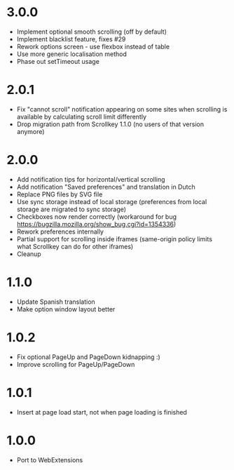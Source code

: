 3.0.0
=====
- Implement optional smooth scrolling (off by default)
- Implement blacklist feature, fixes #29
- Rework options screen - use flexbox instead of table
- Use more generic localisation method
- Phase out setTimeout usage

2.0.1
=====
- Fix "cannot scroll" notification appearing on some sites when scrolling is available by calculating scroll limit differently
- Drop migration path from Scrollkey 1.1.0 (no users of that version anymore)

2.0.0
=====

- Add notification tips for horizontal/vertical scrolling
- Add notification "Saved preferences" and translation in Dutch
- Replace PNG files by SVG file
- Use sync storage instead of local storage (preferences from local storage are migrated to sync storage)
- Checkboxes now render correctly (workaround for bug https://bugzilla.mozilla.org/show_bug.cgi?id=1354336)
- Rework preferences internally
- Partial support for scrolling inside iframes (same-origin policy limits what Scrollkey can do for other iframes)
- Cleanup

1.1.0
=====

- Update Spanish translation
- Make option window layout better

1.0.2
=====

- Fix optional PageUp and PageDown kidnapping :)
- Improve scrolling for PageUp/PageDown

1.0.1
=====

- Insert at page load start, not when page loading is finished

1.0.0
=====

- Port to WebExtensions